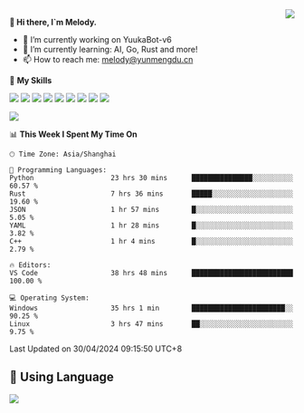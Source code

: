 <a href="#">
  <img align="right" src="https://github-readme-stats.vercel.app/api?username=melodyyuuka&count_private=true&show_icons=true" />
</a>

**👋 Hi there, I`m Melody.**

- 🔭 I’m currently working on YuukaBot-v6
- 🌱 I’m currently learning: AI, Go, Rust and more!
- 📫 How to reach me: melody@yunmengdu.cn

🌟 **My Skills** 

![](https://img.shields.io/badge/-Python-3e74a2?style=flat-square&logo=Python&logoColor=fff)
![](https://img.shields.io/badge/-Java-007396?style=flat-square&logo=OpenJDK&logoColor=fff)
![](https://img.shields.io/badge/-Node.js-339933?style=flat-square&logo=Node.js&logoColor=fff)
![](https://img.shields.io/badge/-Git-f05032?style=flat-square&logo=git&logoColor=fff)
![](https://img.shields.io/badge/-PostgreSQL-4169e1?style=flat-square&logo=PostgreSQL&logoColor=fff)
![](https://img.shields.io/badge/-Rust-000000?style=flat-square&logo=rust&logoColor=fff)
![](https://img.shields.io/badge/-VSCode-007acc?style=flat-square&logo=Visual-Studio-Code&logoColor=fff)
![](https://img.shields.io/badge/-FastAPI-009688?style=flat-square&logo=FastAPI&logoColor=fff)
![](https://img.shields.io/badge/-Linux-000000?style=flat-square&logo=Linux&logoColor=fff)


![](https://wakatime.com/badge/user/fa6dc0e2-47c5-4d2d-ae45-69fec6f2122c.svg)

<!--START_SECTION:waka-->
📊 **This Week I Spent My Time On** 

```text
🕑︎ Time Zone: Asia/Shanghai

💬 Programming Languages: 
Python                   23 hrs 30 mins      ███████████████░░░░░░░░░░   60.57 % 
Rust                     7 hrs 36 mins       █████░░░░░░░░░░░░░░░░░░░░   19.60 % 
JSON                     1 hr 57 mins        █░░░░░░░░░░░░░░░░░░░░░░░░    5.05 % 
YAML                     1 hr 28 mins        █░░░░░░░░░░░░░░░░░░░░░░░░    3.82 % 
C++                      1 hr 4 mins         █░░░░░░░░░░░░░░░░░░░░░░░░    2.79 % 

🔥 Editors: 
VS Code                  38 hrs 48 mins      █████████████████████████   100.00 % 

💻 Operating System: 
Windows                  35 hrs 1 min        ███████████████████████░░   90.25 % 
Linux                    3 hrs 47 mins       ██░░░░░░░░░░░░░░░░░░░░░░░    9.75 % 
```


 Last Updated on 30/04/2024 09:15:50 UTC+8
<!--END_SECTION:waka-->

## 🥰 **Using Language**

![](https://github-readme-stats.vercel.app/api/wakatime?username=MelodyYuyuko&layout=compact&hide_border=true)
